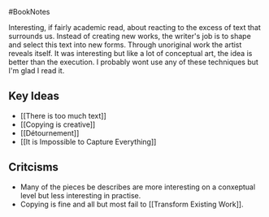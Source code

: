 ---
---

#BookNotes 

Interesting, if fairly academic read, about reacting to the excess of text that surrounds us. Instead of creating new works, the writer's job is to shape and select this text into new forms. Through unoriginal work the artist reveals itself. It was interesting but like a lot of conceptual art, the idea is better than the execution. I probably wont use any of these techniques but I'm glad I read it. 

## Key Ideas

* [[There is too much text]]
* [[Copying is creative]]
* [[Détournement]]
* [[It is Impossible to Capture Everything]]

## Critcisms

- Many of the pieces be describes are more interesting on a conxeptual level but less interesting in practise.
- Copying is fine and all but most fail to [[Transform Existing Work]]. 